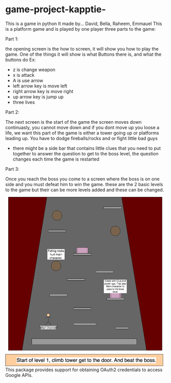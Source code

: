 # game-project-kapptie-
This is a game in python
It made by... David, Bella, Raheem, Emmauel
This is a platform game and is played by one player 
three parts to the game:

Part 1:

the opening screen is the how to screen, it will show you how to play the game.
One of the things it will show is what Buttons there is, and what the buttons do
Ex:
- z is change weapon
- x is attack
- A is use arrow
- left arrow key is move left
- right arrow key is move right
- up arrow key is jump up
- three lives

Part 2:

The next screen is the start of the game the screen moves down continuasly, you cannot move down and if you dont move up you loose a life, we want this part of the game is either a tower going up or platforms leading up. You have to dodge fireballs/rocks and or fight little bad guys
- there might be a side bar that contains little clues that you need to put together to answer the question to get to the boss level, the question changes each time the game is restarted

Part 3: 

Once you reach the boss you come to a screen where the boss is on one side and you must defeat him to win the game. 
these are the 2 basic levels to the game but their can be more levels added and these can be changed.


![Example](https://github.com/The-tiny-asian/game-project-kapptie-/blob/master/Game.png)
This package provides support for obtaining OAuth2 credentials to access
Google APIs.
